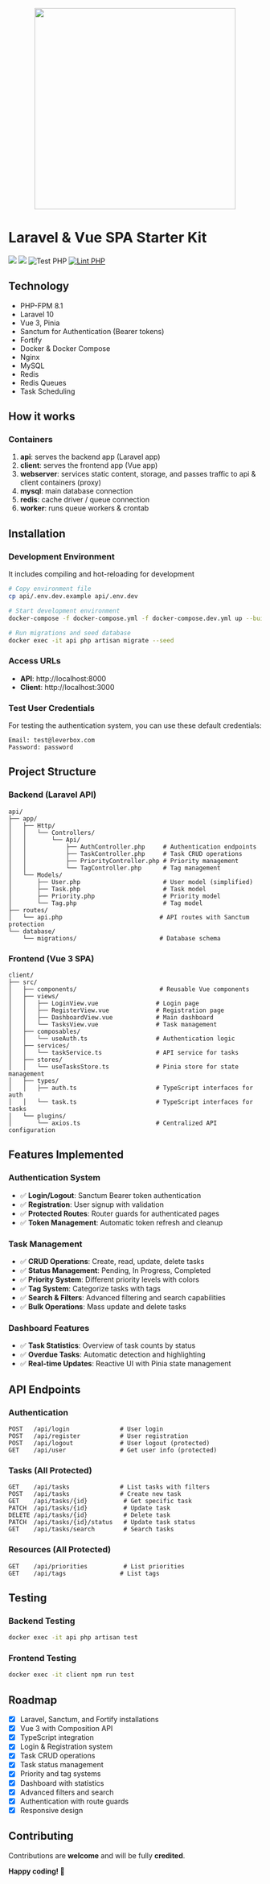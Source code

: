 <p align="center">
  <img src="https://laravelvuespa.com/preview-dark.png" width="400" />
</p>

# Laravel & Vue SPA Starter Kit 
[![](https://img.shields.io/badge/vue.js-v3-04C690.svg)](https://vuejs.org/) 
[![](https://img.shields.io/badge/Laravel-v10.0-ff2e21.svg)](https://laravel.com) 
![Test PHP](https://github.com/fumeapp/laranuxt/workflows/Test%20PHP/badge.svg) 
[![Lint PHP](https://github.com/fumeapp/laranuxt/actions/workflows/lint-php.yml/badge.svg)](https://github.com/fumeapp/laranuxt/actions/workflows/lint-php.yml)

## Technology
- PHP-FPM 8.1
- Laravel 10
- Vue 3, Pinia
- Sanctum for Authentication (Bearer tokens)
- Fortify
- Docker & Docker Compose
- Nginx
- MySQL
- Redis
- Redis Queues
- Task Scheduling

## How it works
### Containers
1) **api**: serves the backend app (Laravel app)
2) **client**: serves the frontend app (Vue app)
3) **webserver**: services static content, storage, and passes traffic to api & client containers (proxy)
4) **mysql**: main database connection
5) **redis**: cache driver / queue connection
6) **worker**: runs queue workers & crontab

## Installation

### Development Environment
It includes compiling and hot-reloading for development

```bash
# Copy environment file
cp api/.env.dev.example api/.env.dev

# Start development environment
docker-compose -f docker-compose.yml -f docker-compose.dev.yml up --build

# Run migrations and seed database
docker exec -it api php artisan migrate --seed
```

### Access URLs
- **API**: http://localhost:8000
- **Client**: http://localhost:3000

### Test User Credentials
For testing the authentication system, you can use these default credentials:

```
Email: test@leverbox.com
Password: password
```

## Project Structure

### Backend (Laravel API)
```
api/
├── app/
│   ├── Http/
│   │   └── Controllers/
│   │       └── Api/
│   │           ├── AuthController.php     # Authentication endpoints
│   │           ├── TaskController.php     # Task CRUD operations
│   │           ├── PriorityController.php # Priority management
│   │           └── TagController.php      # Tag management
│   └── Models/
│       ├── User.php                       # User model (simplified)
│       ├── Task.php                       # Task model
│       ├── Priority.php                   # Priority model
│       └── Tag.php                        # Tag model
├── routes/
│   └── api.php                           # API routes with Sanctum protection
└── database/
    └── migrations/                       # Database schema
```

### Frontend (Vue 3 SPA)
```
client/
├── src/
│   ├── components/                       # Reusable Vue components
│   ├── views/
│   │   ├── LoginView.vue                # Login page
│   │   ├── RegisterView.vue             # Registration page
│   │   ├── DashboardView.vue            # Main dashboard
│   │   └── TasksView.vue                # Task management
│   ├── composables/
│   │   └── useAuth.ts                   # Authentication logic
│   ├── services/
│   │   └── taskService.ts               # API service for tasks
│   ├── stores/
│   │   └── useTasksStore.ts             # Pinia store for state management
│   ├── types/
│   │   ├── auth.ts                      # TypeScript interfaces for auth
│   │   └── task.ts                      # TypeScript interfaces for tasks
│   └── plugins/
│       └── axios.ts                     # Centralized API configuration
```

## Features Implemented

### Authentication System
- ✅ **Login/Logout**: Sanctum Bearer token authentication
- ✅ **Registration**: User signup with validation
- ✅ **Protected Routes**: Router guards for authenticated pages
- ✅ **Token Management**: Automatic token refresh and cleanup

### Task Management
- ✅ **CRUD Operations**: Create, read, update, delete tasks
- ✅ **Status Management**: Pending, In Progress, Completed
- ✅ **Priority System**: Different priority levels with colors
- ✅ **Tag System**: Categorize tasks with tags
- ✅ **Search & Filters**: Advanced filtering and search capabilities
- ✅ **Bulk Operations**: Mass update and delete tasks

### Dashboard Features
- ✅ **Task Statistics**: Overview of task counts by status
- ✅ **Overdue Tasks**: Automatic detection and highlighting
- ✅ **Real-time Updates**: Reactive UI with Pinia state management

## API Endpoints

### Authentication
```http
POST   /api/login              # User login
POST   /api/register           # User registration
POST   /api/logout             # User logout (protected)
GET    /api/user               # Get user info (protected)
```

### Tasks (All Protected)
```http
GET    /api/tasks              # List tasks with filters
POST   /api/tasks              # Create new task
GET    /api/tasks/{id}          # Get specific task
PATCH  /api/tasks/{id}          # Update task
DELETE /api/tasks/{id}          # Delete task
PATCH  /api/tasks/{id}/status   # Update task status
GET    /api/tasks/search        # Search tasks
```

### Resources (All Protected)
```http
GET    /api/priorities          # List priorities
GET    /api/tags               # List tags
```
## Testing

### Backend Testing
```bash
docker exec -it api php artisan test
```

### Frontend Testing  
```bash
docker exec -it client npm run test
```

## Roadmap
- [x] Laravel, Sanctum, and Fortify installations
- [x] Vue 3 with Composition API
- [x] TypeScript integration
- [x] Login & Registration system
- [x] Task CRUD operations
- [x] Task status management
- [x] Priority and tag systems
- [x] Dashboard with statistics
- [x] Advanced filters and search
- [x] Authentication with route guards
- [x] Responsive design

## Contributing
Contributions are **welcome** and will be fully **credited**.

**Happy coding! 🚀**